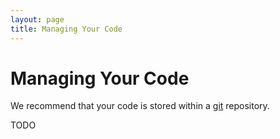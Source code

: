 ```yaml
---
layout: page
title: Managing Your Code
---
```


[wikipedia-git]: https://en.wikipedia.org/wiki/Git_%28software%29

Managing Your Code
==================

We recommend that your code is stored within a [git][wikipedia-git] repository.

TODO
